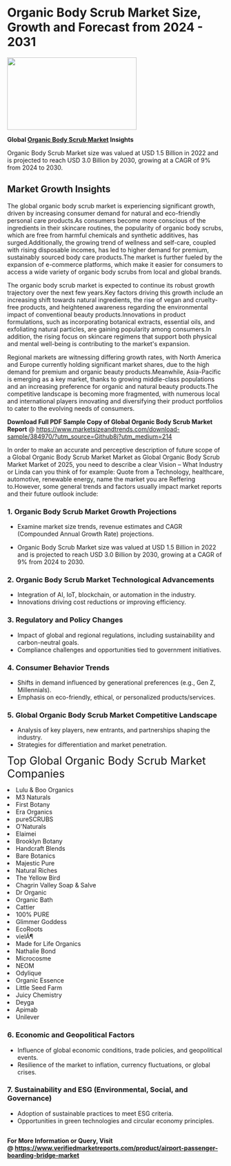 <H1>Organic Body Scrub Market Size, Growth and Forecast from 2024 - 2031</H1><img class="aligncenter size-medium wp-image-584254" src="https://thirdeyenews.in/wp-content/uploads/2024/09/Global-Market-Research-300x168.jpeg" alt="" width="300" height="168" /><p><strong>Global&nbsp;<a href="https://www.marketsizeandtrends.com/download-sample/384970/?utm_source=Github8j?utm_medium=214">Organic Body Scrub Market</a> Insights</strong></p><p>Organic Body Scrub Market size was valued at USD 1.5 Billion in 2022 and is projected to reach USD 3.0 Billion by 2030, growing at a CAGR of 9% from 2024 to 2030.</p><p><h2>Market Growth Insights</h2> <p>The global organic body scrub market is experiencing significant growth, driven by increasing consumer demand for natural and eco-friendly personal care products.As consumers become more conscious of the ingredients in their skincare routines, the popularity of organic body scrubs, which are free from harmful chemicals and synthetic additives, has surged.Additionally, the growing trend of wellness and self-care, coupled with rising disposable incomes, has led to higher demand for premium, sustainably sourced body care products.The market is further fueled by the expansion of e-commerce platforms, which make it easier for consumers to access a wide variety of organic body scrubs from local and global brands.</p> <p>The organic body scrub market is expected to continue its robust growth trajectory over the next few years.Key factors driving this growth include an increasing shift towards natural ingredients, the rise of vegan and cruelty-free products, and heightened awareness regarding the environmental impact of conventional beauty products.Innovations in product formulations, such as incorporating botanical extracts, essential oils, and exfoliating natural particles, are gaining popularity among consumers.In addition, the rising focus on skincare regimens that support both physical and mental well-being is contributing to the market's expansion.</p> <p>Regional markets are witnessing differing growth rates, with North America and Europe currently holding significant market shares, due to the high demand for premium and organic beauty products.Meanwhile, Asia-Pacific is emerging as a key market, thanks to growing middle-class populations and an increasing preference for organic and natural beauty products.The competitive landscape is becoming more fragmented, with numerous local and international players innovating and diversifying their product portfolios to cater to the evolving needs of consumers.</p> <p><span class=""><strong>Download Full PDF Sample Copy of Global Organic Body Scrub Market Report</strong> @ <a href="https://www.marketsizeandtrends.com/download-sample/384970/?utm_source=Github8j?utm_medium=214" target="_blank">https://www.marketsizeandtrends.com/download-sample/384970/?utm_source=Github8j?utm_medium=214</a></span></p><p>In order to make an accurate and perceptive description of future scope of a Global&nbsp;Organic Body Scrub Market Market as Global&nbsp;Organic Body Scrub Market Market of 2025, you need to describe a clear Vision &ndash; What Industry or Linda can you think of for example: Quote from a Technology, healthcare, automotive, renewable energy, name the market you are Reffering to.However, some general trends and factors usually impact market reports and their future outlook include:</p><h3>1.&nbsp;<strong>Organic Body Scrub Market Growth Projections</strong></h3><ul><li>Examine market size trends, revenue estimates and CAGR (Compounded Annual Growth Rate) projections.</li><li><p>Organic Body Scrub Market size was valued at USD 1.5 Billion in 2022 and is projected to reach USD 3.0 Billion by 2030, growing at a CAGR of 9% from 2024 to 2030.</p></li></ul><h3>2.&nbsp;<strong>Organic Body Scrub Market Technological Advancements</strong></h3><ul><li>Integration of AI, IoT, blockchain, or automation in the industry.</li><li>Innovations driving cost reductions or improving efficiency.</li></ul><h3>3.&nbsp;<strong>Regulatory and Policy Changes</strong></h3><ul><li>Impact of global and regional regulations, including sustainability and carbon-neutral goals.</li><li>Compliance challenges and opportunities tied to government initiatives.</li></ul><h3>4.&nbsp;<strong>Consumer Behavior Trends</strong></h3><ul><li>Shifts in demand influenced by generational preferences (e.g., Gen Z, Millennials).</li><li>Emphasis on eco-friendly, ethical, or personalized products/services.</li></ul><h3>5.&nbsp;<strong>Global Organic Body Scrub Market Competitive Landscape</strong></h3><ul><li>Analysis of key players, new entrants, and partnerships shaping the industry.</li><li>Strategies for differentiation and market penetration.</li></ul><p data-pm-slice="1 1 []"><span style="color: inherit; font-family: inherit; font-size: 25px;">Top Global Organic Body Scrub Market Companies</span></p><div class="" data-test-id=""><p><li>Lulu & Boo Organics</li><li> M3 Naturals</li><li> First Botany</li><li> Era Organics</li><li> pureSCRUBS</li><li> O'Naturals</li><li> Elaimei</li><li> Brooklyn Botany</li><li> Handcraft Blends</li><li> Bare Botanics</li><li> Majestic Pure</li><li> Natural Riches</li><li> The Yellow Bird</li><li> Chagrin Valley Soap & Salve</li><li> Dr Organic</li><li> Organic Bath</li><li> Cattier</li><li> 100% PURE</li><li> Glimmer Goddess</li><li> EcoRoots</li><li> vielÃ¶</li><li> Made for Life Organics</li><li> Nathalie Bond</li><li> Microcosme</li><li> NEOM</li><li> Odylique</li><li> Organic Essence</li><li> Little Seed Farm</li><li> Juicy Chemistry</li><li> Deyga</li><li> Apimab</li><li> Unilever</li></p></div><h3>6.&nbsp;<strong>Economic and Geopolitical Factors</strong></h3><ul><li>Influence of global economic conditions, trade policies, and geopolitical events.</li><li>Resilience of the market to inflation, currency fluctuations, or global crises.</li></ul><h3>7.&nbsp;<strong>Sustainability and ESG (Environmental, Social, and Governance)</strong></h3><ul><li>Adoption of sustainable practices to meet ESG criteria.</li><li>Opportunities in green technologies and circular economy principles.</li></ul><h2><strong style="font-size: 14px;">For More Information or Query, Visit @&nbsp;</strong><a style="background-color: #ffffff; font-size: 14px;" href="https://www.marketsizeandtrends.com/report/organic-body-scrub-market/" target="_blank">https://www.verifiedmarketreports.com/product/airport-passenger-boarding-bridge-market</a></h2>